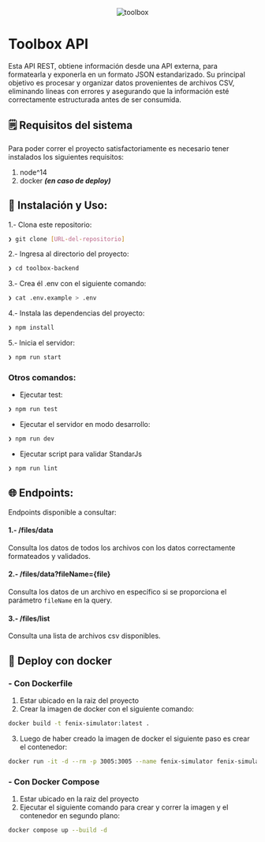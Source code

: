 <p align="center">
  <img src="https://files.toolboxtve.com/wp-content/uploads/2018/04/15144954/logo-stycky.png" alt="toolbox">
</p>

# Toolbox API

Esta API REST, obtiene información desde una API externa, para formatearla y exponerla en un formato JSON estandarizado. Su principal objetivo es procesar y organizar datos provenientes de archivos CSV, eliminando líneas con errores y asegurando que la información esté correctamente estructurada antes de ser consumida.

## 🗒️ Requisitos del sistema

Para poder correr el proyecto satisfactoriamente es necesario tener instalados los siguientes requisitos:

1. node^14
2. docker **_(en caso de deploy)_**

## 🎉 Instalación y Uso:

1.- Clona este repositorio:

```bash
❯ git clone [URL-del-repositorio]
```

2.- Ingresa al directorio del proyecto:

```bash
❯ cd toolbox-backend
```

3.- Crea él .env con el siguiente comando:

```bash
❯ cat .env.example > .env
```

4.- Instala las dependencias del proyecto:

```bash
❯ npm install
```

5.- Inicia el servidor:

```bash
❯ npm run start
```

### Otros comandos:

- Ejecutar test:

```bash
❯ npm run test
```

- Ejecutar el servidor en modo desarrollo:

```bash
❯ npm run dev
```

- Ejecutar script para validar StandarJs

```bash
❯ npm run lint
```

## 🌐 Endpoints:

Endpoints disponible a consultar:

#### 1.- /files/data

Consulta los datos de todos los archivos con los datos correctamente formateados y validados.

#### 2.- /files/data?fileName={file}

Consulta los datos de un archivo en específico si se proporciona el parámetro `fileName` en la query.

#### 3.- /files/list

Consulta una lista de archivos csv disponibles.

## 🚀 Deploy con docker

### - Con Dockerfile

1. Estar ubicado en la raiz del proyecto
2. Crear la imagen de docker con el siguiente comando:

```bash
docker build -t fenix-simulator:latest .
```

3. Luego de haber creado la imagen de docker el siguiente paso es crear el contenedor:

```bash
docker run -it -d --rm -p 3005:3005 --name fenix-simulator fenix-simulator
```

### - Con Docker Compose

1. Estar ubicado en la raiz del proyecto
2. Ejecutar el siguiente comando para crear y correr la imagen y el contenedor en segundo plano:

```bash
docker compose up --build -d
```
